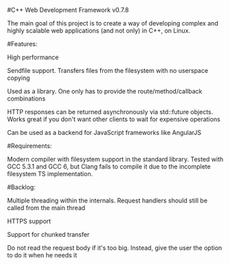 #C++ Web Development Framework v0.7.8

The main goal of this project is to create a way of developing complex and highly scalable web applications (and not only) in C++, on Linux.

#Features:

High performance

Sendfile support. Transfers files from the filesystem with no userspace copying

Used as a library. One only has to provide the route/method/callback combinations

HTTP responses can be returned asynchronously via std::future objects. Works great if you don't want other clients to wait for expensive operations

Can be used as a backend for JavaScript frameworks like AngularJS

#Requirements:

Modern compiler with filesystem support in the standard library. Tested with GCC 5.3.1 and GCC 6, but Clang fails to compile it due to the incomplete filesystem TS implementation.

#Backlog:

Multiple threading within the internals. Request handlers should still be called from the main thread

HTTPS support

Support for chunked transfer

Do not read the request body if it's too big. Instead, give the user the option to do it when he needs it
